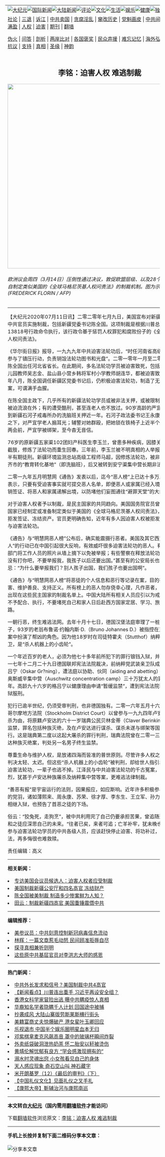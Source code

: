 <a name="1" id="1" target="_blank"></a><span id="1"></span>
<table align=center border="0"><tr><td colspan="2" VALIGN=TOP><a href="https://github.com/jpfwpo3396/djy/blob/master/gb/nsc413.md#1"><img src="https://raw.githubusercontent.com/jpfwpo3396/www/master/t/djy/1.jpg" title="大纪元"></a><a href="https://github.com/jpfwpo3396/djy/blob/master/gb/n24hr.md#1"><img src="https://raw.githubusercontent.com/jpfwpo3396/www/master/t/djy/3.jpg" title="国际新闻"></a><a href="https://github.com/jpfwpo3396/djy/blob/master/gb/nsc413.md#1"><img src="https://raw.githubusercontent.com/jpfwpo3396/www/master/t/djy/4.jpg" title="大陆新闻"></a><a href="https://github.com/jpfwpo3396/djy/blob/master/gb/news392.md#1"><img src="https://raw.githubusercontent.com/jpfwpo3396/www/master/t/djy/5.jpg" title="评论"></a><a href="https://github.com/jpfwpo3396/djy/blob/master/gb/news2007.md#1"><img src="https://raw.githubusercontent.com/jpfwpo3396/www/master/t/djy/6.jpg" title="文化"></a><a href="https://github.com/jpfwpo3396/djy/blob/master/gb/news2008.md#1"><img src="https://raw.githubusercontent.com/jpfwpo3396/www/master/t/djy/7.jpg" title="生活"></a><a href="https://github.com/jpfwpo3396/djy/blob/master/gb/ncyule.md#1"><img src="https://raw.githubusercontent.com/jpfwpo3396/www/master/t/djy/8.jpg" title="娱乐"></a><a href="https://github.com/jpfwpo3396/djy/blob/master/gb/nsc1002.md#1"><img src="https://raw.githubusercontent.com/jpfwpo3396/www/master/t/djy/9.jpg" title="健康"><a href="https://github.com/jpfwpo3396/djy/blob/master/gb/nf6092.md#1"><img src="https://raw.githubusercontent.com/jpfwpo3396/www/master/t/djy/10a.jpg" title="独家"></a><a href="https://github.com/jpfwpo3396/djy/blob/master/gb/nf4514.md#1"><img src="https://raw.githubusercontent.com/jpfwpo3396/www/master/t/djy/12a.jpg" title="头条"></a></td></tr>
<tr><td colspan="2" VALIGN=TOP><a target="_blank" href="https://github.com/jpfwpo3396/djy/blob/master/gb/9p.md#1">社论</a> | <a target="_blank" href="https://github.com/jpfwpo3396/djy/blob/master/gb/nf5657.md#1">三退</a> | <a target="_blank" href="https://github.com/jpfwpo3396/djy/blob/master/gb/nf6124.md#1">诉江</a> | <a target="_blank" href="https://github.com/jpfwpo3396/djy/blob/master/gb/nf1176117.md#1">中共卖国</a> | <a target="_blank" href="https://github.com/jpfwpo3396/djy/blob/master/gb/nf5773.md#1">贪腐淫乱</a> | <a target="_blank" href="https://github.com/jpfwpo3396/djy/blob/master/gb/nf1176115.md#1">窜改历史</a> | <a target="_blank" href="https://github.com/jpfwpo3396/djy/blob/master/gb/nf1176107.md#1">党魁画皮</a> | <a target="_blank" href="https://github.com/jpfwpo3396/djy/blob/master/gb/nf1320400.md#1">中共间谍</a> | <a target="_blank" href="https://github.com/jpfwpo3396/djy/blob/master/gb/nf1176114.md#1">破坏传统</a> | <a target="_blank" href="https://github.com/jpfwpo3396/ntdtv/blob/master/gb/prog447_1.md#1">恶贯满盈</a> | <a target="_blank" href="https://github.com/jpfwpo3396/djy/blob/master/gb/ncid278.md#1">人权</a> | <a target="_blank" href="https://github.com/jpfwpo3396/djy/blob/master/gb/nf1176111.md#1">迫害</a> | <a target="_blank" href="https://gitlab.com/szzdlab/mh-qikan/blob/master/README.md#1">期刊</a> | <a target="_blank" href="https://github.com/jpfwpo3396/www/blob/master/README.md?zsrh#8">翻墙</a></p><p><a target="_blank" href="https://github.com/jpfwpo3396/djy/blob/master/gb/nf5562.md#1">伪火</a> | <a target="_blank" href="https://github.com/jpfwpo3396/djy/blob/master/gb/nf4378.md#1">问答</a> | <a target="_blank" href="https://github.com/jpfwpo3396/djy/blob/master/gb/nf5792.md#1">剖析</a> | <a target="_blank" href="https://github.com/jpfwpo3396/djy/blob/master/gb/nf5735.md#1">两岸比对</a> | <a target="_blank" href="https://github.com/jpfwpo3396/djy/blob/master/gb/nf6119.md#1">各国褒奖</a> | <a target="_blank" href="https://github.com/jpfwpo3396/djy/blob/master/gb/nf6120.md#1">民众声援</a> | <a target="_blank" href="https://github.com/jpfwpo3396/djy/blob/master/gb/nf1188594.md#1">难忘记忆</a> | <a target="_blank" href="https://github.com/jpfwpo3396/djy/blob/master/gb/nf3180.md#1">海外弘传</a> | <a target="_blank" href="https://github.com/jpfwpo3396/djy/blob/master/gb/nf5410.md#1">万人上访</a> | <a target="_blank" href="https://github.com/jpfwpo3396/ntdtv/blob/master/gb/prog1530_1.md#1">和平抗议</a> | <a target="_blank" href="https://github.com/jpfwpo3396/djy/blob/master/gb/nf4386.md#1">支持</a> | <a target="_blank" href="https://github.com/jpfwpo3396/djy/blob/master/gb/nf4389.md#1">真相</a> | <a target="_blank" href="https://github.com/jpfwpo3396/djy/blob/master/gb/nf5790.md#1">圣缘</a> | <a target="_blank" href="https://github.com/jpfwpo3396/djy/blob/master/gb/nf4786.md#1">神韵</a></td></tr>
<tr><td VALIGN=TOP width="626"><h2 align=center>李铭：迫害人权 难逃制裁</h2>
<img width="600" src="https://i.epochtimes.com/assets/uploads/2019/03/2d82b6ce193fd5f8e286775b133d51de-600x400.jpg" />
<h6>欧洲议会周四（3月14日）压倒性通过决议，敦促欧盟层级、以及28个成员国，都各自制定类似美国的《全球马格尼茨基人权问责法》的制裁机制。图为示意图。 (FREDERICK FLORIN / AFP)
</h6>
<hr>
	<p>【大纪元2020年07月11日讯】二零二零年七月九日，美国宣布对<ahref="https://github.com/jpfwpo3396/djy/blob/master/gb/tag/%E6%96%B0%E7%96%86%E5%85%AC%E5%AE%89%E5%8E%85.md#1">新疆公安厅</a>和四个<ahref="https://github.com/jpfwpo3396/djy/blob/master/gb/tag/%E4%B8%AD%E5%85%B1%E5%AE%98%E5%91%98.md#1">中共官员</a><ahref="https://github.com/jpfwpo3396/djy/blob/master/gb/tag/%E5%AE%9E%E6%96%BD%E5%88%B6%E8%A3%81.md#1">实施制裁</a>，包括<ahref="https://github.com/jpfwpo3396/djy/blob/master/gb/tag/%E6%96%B0%E7%96%86.md#1">新疆</a>党委书记<ahref="https://github.com/jpfwpo3396/djy/blob/master/gb/tag/%E9%99%88%E5%85%A8%E5%9B%BD.md#1">陈全国</a>。这项制裁是根据川普总统签署的第13818号行政命令执行，该行政令基于惩罚人权罪犯和腐败份子的《全球马格尼茨基人权问责法》。</p>
<p>《华尔街日报》报导，一九九九年中共迫害法轮功后，“时任河南省高级官员的<ahref="https://github.com/jpfwpo3396/djy/blob/master/gb/tag/%E9%99%88%E5%85%A8%E5%9B%BD.md#1">陈全国</a>参与了镇压行动，负责销毁法轮功图书和光盘”。二零一零年一月至二零一一年八月，陈全国出任河北省省长。在此期间，多名法轮功学员被迫害致死，包括三河市第二幼儿园教师吴志金、盐山县小营乡韩将军村小学教师胡连华，都被迫害致死。二零一六年八月，陈全国调任<ahref="https://github.com/jpfwpo3396/djy/blob/master/gb/tag/%E6%96%B0%E7%96%86.md#1">新疆</a>区党委书记后，仍积极迫害法轮功，制造了无数冤案、惨案，可谓满手血腥。</p>
<p>在陈全国主政下，几乎所有的新疆法轮功学员或被非法关押，或被限制人身自由，或被迫流浪在外；有的遭受酷刑，甚至连老人也不放过。90岁高龄的严宜学，曾被劫持到新疆石河子戒毒所办的洗脑班关押近一年。石河子政法委书记王永康，在众目睽睽之下，对严宜学老人搧耳光；辅警对她群殴，把她锁在铁椅子上近半个月。今年中共两会前，严宜学被绑架，至今杳无音信。</p>
<p>76岁的原新疆五家渠102团妇产科医生李玉兰，曾患多种疾病，因膝关节病变，面临截肢，修炼了法轮功而重生回春。三年前，李玉兰被不明真相的人举报，遭冤判一年半有期徒刑。新疆环境监测总站高级工程师马超，因修炼法轮功，被非法抓到乌鲁木齐市的“教育转化基地”（即洗脑班），后又被转到安宁渠集中营长期非法拘禁。</p>
<p>二零一九年五月明慧网《通告》发表以后，迄今“恶人榜”上已达十多万人。美国政府表示，只要有受迫害事实就可提交恶人名单，即便恶人或家属已经入境美国，也可吊销签证、将恶人和家属递解出境，以防堵他们妄图通往“避罪天堂”的大门。</p>
<p>对于迫害人权者予以制裁，是民主国家的共同趋向。美国国务院官员曾透露，有28个国家已经制定或准备制定类似于美国的《全球马格尼茨基人权问责法》，对人权迫害者拒发签证、冻结资产。官员更明确告知，近年有多人因迫害人权被拒发签证，皆因参与迫害法轮功。</p>
<p>《通告》与“明慧网恶人榜”公布后，确实能震摄行恶者。美国及其它西方国家“制裁恶人”的行动已在中国引起很大反响，有效威吓很多迫害法轮功的恶人。有些参与迫害的部门将工作人员的照片从墙上摘下以免被举报；有些警察在释放法轮功学员时说：“我没有打你吧，不要举报我，我孩子以后还要出国。”甚至有的公安局长也开始有所顾忌：“为什么要举报我们？别人孩子出国，我们孩子也要出国啊”。</p>
<p>《通告》与“明慧网恶人榜”将恶徒的个人信息和恶行等记录在案，目的在于制止迫害、维护善良、支持正义。所有榜上的恶人勿存侥幸心理，凡作恶者，或早或迟都将出现在这些民主国家的制裁名单上。中国大陆所有相关人员应引以为戒，对迫害政策不予配合、执行，不要堵死自己和家人日后赴西方国家定居、学习、旅游或经商之路。</p>
<p>一朝行恶，终生难逃法网。去年十月十七日，德国汉堡法庭审理了一桩纳粹警卫的案子，93岁的老翁布鲁诺·约翰内斯·D.（Bruno Johannes D.）被指控在五千多起谋杀案中扮演了帮凶的角色。因为他18岁时在司徒特霍夫（Stutthof）纳粹集中营担任警卫，是“杀人机器上的小齿轮”。</p>
<p>一个年近百岁的老人，必须为他七十多年前所犯下的罪行锒铛入狱，并非罕例。二零一七年十二月二十九日德国联邦宪法法院裁决，前纳粹党武装亲卫队成员奥斯卡．格吕宁（Oskar Gr?ning），遭法庭以协助、伙同（aiding and abetting）谋杀二战期间奥斯威辛集中营（Auschwitz concentration camp）三十万犹太人的罪名判刑四年。高龄九十六岁的格吕宁以健康理由申请“暂缓监禁”，遭到宪法法院驳回，必须入狱服刑。</p>
<p>犯行已逾半世纪，仍须受审判刑，也非德国独有。二零一六年五月十六日，瑞典斯德哥尔摩地方法院（Stockholm District Court）以曾参与一九九四年卢安达种族大屠杀为由，将原籍卢安达的六十一岁瑞典公民贝林金蒂（Claver Berinkindi）判处终生监禁，罪名包括种族灭绝，及在卢安达进行谋杀、谋杀未遂与绑架等国际法的严重罪行。这是瑞典第二度以这起大屠杀的罪行判刑，瑞典法院曾在二零一三年依涉及卢安达种族灭绝案，判处另一名男子终生监禁。</p>
<p>尊重生命与维护人权，是放诸四海而皆准的普世原则。尽管许多人权之士认为，这些判决太轻、太迟。但这些“杀人机器上的小齿轮”被判刑，却给世人指引着同一结论：迫害法轮功，一辈子也逃不掉。江泽民与中共迫害法轮功的千古冤案，迫害之严酷惨烈，犹甚于卢安达种族屠杀及纳粹集中营等案，更难逃法律制裁。</p>
<p>“善恶有报”是宇宙运行的法则，因果报应，如应斯响。近年许多积极参与迫害法轮功的党羽，诸如薄熙来、周永康、苏荣、徐才厚、李东生、王立军、孙力军等中共高官相继入狱，也预告了首恶之徒的下场。</p>
<p>俗云：“狡兔死，走狗烹”，被中共利用完了自己仍要承担苦果，曾追随迫害元凶的附和之徒应深思自己的未来。“往者已矣，来者可追；亡羊补牢，犹未晚也”。那些仍在参与迫害法轮功学员的中共各级人员，应该赶快停止迫害、将功补过，以免它日伏法，再多悔很也难救赎。</p>
<p>责任编辑：高义</p>
	
<hr>


<strong>相关新闻：</strong>
<li><a href="https://github.com/jpfwpo3396/djy/blob/master/gb/19/7/20/n11397092.md#1">专访美国会议员候选人：迫害人权者应受制裁</a></li>
<li><a href="https://github.com/jpfwpo3396/djy/blob/master/gb/20/7/9/n12244653.md#1">美国制裁新疆公安厅和四名高官 冻结财产</a></li>
<li><a href="https://github.com/jpfwpo3396/djy/blob/master/gb/20/7/9/n12245205.md#1">陈全国被美制裁 制造多少惨案鲜为人知？</a></li>
<li><a href="https://github.com/jpfwpo3396/djy/blob/master/gb/20/7/10/n12246098.md#1">田云：制裁新疆四高官 美国重锤震慑中共</a></li>
<hr>


<strong>编辑推荐：</strong>
<li><a href="https://github.com/onzhi266/djy/blob/master/gb/20/2/22/n11887949.md#1">美参议员：中共刻意控制新冠病毒信息流动</a></li>
<li><a href="https://github.com/tsiac2612/djy/blob/master/gb/19/1/15/n10977994.md#1" target="_blank">林辉：一篇文章惹毛动怒 民间顾准拒辱自尽</a></li><li><a href="https://github.com/jpfwpo3396/djy/blob/master/gb/11/6/17/n3289382.md?dfh#1" target="_blank">探寻真相兼听则明</a></li><li><a href="https://github.com/tsiac2612/djy/blob/master/gb/18/11/6/n10834201.md#1" target="_blank">这些原中共基层官员对李洪志大师的感恩</a></li>
<hr>

<strong>热门新闻：</strong>
<li><a href="https://github.com/jpfwpo3396/djy/blob/master/gb/20/7/9/n12244813.md#1">中共外长发求和信号？美国制裁中共4高官</a></li>
<li><a href="https://github.com/jpfwpo3396/djy/blob/master/gb/20/7/9/n12245131.md#1">【新闻看点】川普连出重手 习近平再设安全组？</a></li>
<li><a href="https://github.com/jpfwpo3396/djy/blob/master/gb/20/7/10/n12247399.md#1">香港女科学家冒险出逃 曝中共瞒疫惊人真相</a></li>
<li><a href="https://github.com/jpfwpo3396/djy/blob/master/gb/20/7/9/n12245147.md#1">华裔知名学者隐瞒千人计划 回国途中被捕</a></li>
<li><a href="https://github.com/jpfwpo3396/djy/blob/master/gb/20/7/9/n12244796.md#1">抄袭成风 大陆山寨版劳斯莱斯横行街头</a></li>
<li><a href="https://github.com/jpfwpo3396/djy/blob/master/gb/20/7/9/n12245108.md#1">美籍富商丈夫惊爆破产 港女星叶玉卿回应</a></li>
<li><a href="https://github.com/jpfwpo3396/djy/blob/master/gb/20/7/8/n12241972.md#1">乐视退市 中国半个娱乐圈明星血本无归</a></li>
<li><a href="https://github.com/jpfwpo3396/djy/blob/master/gb/20/7/8/n12242228.md#1">邓紫棋拿麦克风飙高音 罩中的玻璃杯瞬间炸裂</a></li>
<li><a href="https://github.com/jpfwpo3396/djy/blob/master/gb/20/7/8/n12242471.md#1">外卖纸袋破洞泄热奶茶 怀二胎安以轩被烫伤</a></li>
<li><a href="https://github.com/jpfwpo3396/djy/blob/master/gb/20/7/9/n12243298.md#1">黄靖伦解忧郁有良方 “学会感激现拥有的”</a></li>
<li><a href="https://github.com/jpfwpo3396/djy/blob/master/gb/20/7/8/n12240967.md#1">溺水时灵魂出窍 小女孩看见自己的身体</a></li>
<li><a href="https://github.com/jpfwpo3396/djy/blob/master/gb/20/7/5/n12233581.md#1">天人感应现象 奇石空山叫 神石藏字</a></li>
<li><a href="https://github.com/jpfwpo3396/djy/blob/master/gb/14/4/16/n4133274.md#1">米开朗基罗（12）《最后的审判》（下）</a></li>
<li><a href="https://github.com/jpfwpo3396/djy/blob/master/gb/20/5/27/n12140713.md#1">【中国礼仪文化】见面礼仪之叉手礼</a></li>
<li><a href="https://github.com/jpfwpo3396/djy/blob/master/gb/20/5/28/n12143788.md#1">【康熙大帝】靳辅治河与康熙南巡</a></li>
<hr>

<strong>本文转自<a href="https://www.epochtimes.com">大纪元</a>（国内需用<a href="https://github.com/jpfwpo3396/www/blob/master/README.md#8">翻墙软件</a>才能访问）</strong><p>下载<a href="https://github.com/jpfwpo3396/www/blob/master/README.md#8">翻墙软件</a>浏览原文：<a href="https://www.epochtimes.com/gb/20/7/11/n12248686.htm">李铭：迫害人权 难逃制裁</a></p><hr>

<strong>手机上长按并复制下面二维码分享本文章：</strong><br><br><img src="http://d1p1.ip.zn2.us/v.php?action=qrcode&url=https://github.com/jpfwpo3396/djy/blob/master/gb/20/7/11/n12248686.md%231" title="分享本文章"></td><td VALIGN=TOP><a href="https://github.com/jpfwpo3396/djy/blob/master/gb/16/1/21/n4622075.md?dfh#1" target="_blank"><img src="https://raw.githubusercontent.com/jpfwpo3396/djy/master/gb/300/wei-f1.jpg" title="中共的伪火骗局"  alt="中共的伪火骗局"></a><br><a href="https://github.com/jpfwpo3396/www/blob/master/README.md?dfh#9" target="_blank"><img src="https://raw.githubusercontent.com/jpfwpo3396/djy/master/gb/300/yong-h.jpg" title="永恒的见证"  alt="永恒的见证"></a><br><a href="https://github.com/jpfwpo3396/djy/blob/master/gb/13/9/29/n3974789.md?dfh#1" target="_blank"><img src="https://raw.githubusercontent.com/jpfwpo3396/djy/master/gb/300/shang-lnz.jpg" title="善良女子被中共投男牢"  alt="善良女子被中共投男牢"></a><br><a href="https://github.com/jpfwpo3396/djy/blob/master/gb/16/3/16/n4663449.md?dfh#1" target="_blank"><img src="https://raw.githubusercontent.com/jpfwpo3396/djy/master/gb/300/huo-z3.jpg" title="警卫目击活摘器官"  alt="警卫目击活摘器官"></a><br><a href="https://github.com/jpfwpo3396/djy/blob/master/gb/16/8/7/n8177641.md?dfh#1" target="_blank"><img src="https://raw.githubusercontent.com/jpfwpo3396/djy/master/gb/300/huo-z4.jpg" title="证人描述活摘恐怖"  alt="证人描述活摘恐怖"></a><br><a href="https://github.com/jpfwpo3396/djy/blob/master/gb/10/4/19/n2881569.md?dfh#1" target="_blank"><img src="https://raw.githubusercontent.com/jpfwpo3396/djy/master/gb/300/huo-z1.jpg" title="揭开活摘器官黑幕"  alt="揭开活摘器官黑幕"></a><br><a href="https://github.com/jpfwpo3396/djy/blob/master/gb/10/11/7/n3077476.md?dfh#1" target="_blank"><img src="https://raw.githubusercontent.com/jpfwpo3396/djy/master/gb/300/ma-ks.jpg" title="马克思的成魔之路"  alt="马克思的成魔之路"></a><br><a href="https://github.com/jpfwpo3396/djy/blob/master/gb/14/6/9/n4173977.md?dfh#1" target="_blank"><img src="https://raw.githubusercontent.com/jpfwpo3396/djy/master/gb/300/chang-zs.jpg" title="藏字石 蕴天机"  alt="藏字石 蕴天机"></a><br><a href="https://github.com/jpfwpo3396/djy/blob/master/gb/18/5/10/n10381511.md?dfh#1" target="_blank"><img src="https://raw.githubusercontent.com/jpfwpo3396/djy/master/gb/300/st1.jpg" title="关注3亿人三退"  alt="关注3亿人三退"></a><br><a href="https://github.com/jpfwpo3396/djy/blob/master/gb/18/3/21/n10237682.md?dfh#1" target="_blank"><img src="https://raw.githubusercontent.com/jpfwpo3396/djy/master/gb/300/jie-t.jpg" title="解体中共复兴中华"  alt="解体中共复兴中华"></a><br><a href="https://github.com/jpfwpo3396/djy/blob/master/gb/9/2/9/n2422991.md?dfh#1" target="_blank"><img src="https://raw.githubusercontent.com/jpfwpo3396/djy/master/gb/300/gao-zs.jpg" title="中共迫害良心律师"  alt="中共迫害良心律师"></a><br><a href="https://github.com/jpfwpo3396/djy/blob/master/gb/18/12/9/n10900044.md?dfh#1" target="_blank"><img src="https://raw.githubusercontent.com/jpfwpo3396/djy/master/gb/300/sj1.jpg" title="303万人举报江泽民"  alt="303万人举报江泽民"></a><br><a href="https://github.com/jpfwpo3396/djy/blob/master/gb/18/8/28/n10672014.md?dfh#1" target="_blank"><img src="https://raw.githubusercontent.com/jpfwpo3396/djy/master/gb/300/sj2.jpg" title="这些官员为何起诉江泽民"  alt="这些官员为何起诉江泽民"></a><br><a href="https://github.com/jpfwpo3396/djy/blob/master/gb/8/12/18/n2367165.md?dfh#1" target="_blank"><img src="https://raw.githubusercontent.com/jpfwpo3396/djy/master/gb/300/liangan.jpg" title="海峡两岸的强烈对比"  alt="海峡两岸的强烈对比"></a><br><a href="https://github.com/jpfwpo3396/djy/blob/master/gb/15/12/10/n4593139.md?dfh#1" target="_blank"><img src="https://raw.githubusercontent.com/jpfwpo3396/djy/master/gb/300/jia-ndzl.jpg" title="加拿大总理的贺信"  alt="加拿大总理的贺信"></a><br><a href="https://github.com/jpfwpo3396/djy/blob/master/gb/11/6/17/n3289382.md?dfh#1" target="_blank"><img src="https://raw.githubusercontent.com/jpfwpo3396/djy/master/gb/300/xiao-wd.jpg" title="探寻真相兼听则明"  alt="探寻真相兼听则明"></a><br><a href="https://github.com/jpfwpo3396/djy/blob/master/gb/18/10/27/n10812623.md?dfh#1" target="_blank"><img src="https://raw.githubusercontent.com/jpfwpo3396/djy/master/gb/300/yindu.jpg" title="印度媒体报道东方"  alt="印度媒体报道东方"></a><br><a href="https://github.com/jpfwpo3396/djy/blob/master/gb/18/6/9/n10469652.md?dfh#1" target="_blank"><img src="https://raw.githubusercontent.com/jpfwpo3396/djy/master/gb/300/xie-j.jpg" title="不一样的海外校园"  alt="不一样的海外校园"></a><br><a href="https://github.com/jpfwpo3396/djy/blob/master/gb/7/4/5/n1669415.md?dfh#1" target="_blank"><img src="https://raw.githubusercontent.com/jpfwpo3396/djy/master/gb/300/li-up.jpg" title="从大师到徒弟的传奇"  alt="从大师到徒弟的传奇"></a><br><a href="https://github.com/jpfwpo3396/djy/blob/master/gb/17/5/26/n9191512.md?dfh#1" target="_blank"><img src="https://raw.githubusercontent.com/jpfwpo3396/djy/master/gb/300/zfl2.jpg" title="亿万人与东方一本奇书"  alt="亿万人与东方一本奇书"></a><br><a href="https://github.com/jpfwpo3396/djy/blob/master/gb/13/11/27/n4020290.md?dfh#1" target="_blank"><img src="https://raw.githubusercontent.com/jpfwpo3396/djy/master/gb/300/zhen-h.jpg" title="大陆见不到的震撼场面"  alt="大陆见不到的震撼场面"></a><br><a href="https://github.com/jpfwpo3396/djy/blob/master/gb/15/7/17/n4482910.md?dfh#1" target="_blank"><img src="https://raw.githubusercontent.com/jpfwpo3396/djy/master/gb/300/dalu-sk.jpg" title="人心向善 大陆当初盛况"  alt="人心向善 大陆当初盛况"></a><br><a href="https://github.com/jpfwpo3396/djy/blob/master/gb/19/1/5/n10955468.md?dfh#1" target="_blank"><img src="https://raw.githubusercontent.com/jpfwpo3396/djy/master/gb/300/zfl1.jpg" title="追寻真理 这书讲什么"  alt="追寻真理 这书讲什么"></a><br><a href="https://github.com/jpfwpo3396/www/blob/master/README.md?dfh#1" target="_blank"><img src="https://raw.githubusercontent.com/jpfwpo3396/djy/master/gb/300/fq1.jpg" title="下载免费翻墙软件"  alt="下载免费翻墙软件"></a><br></td></tr></table>
